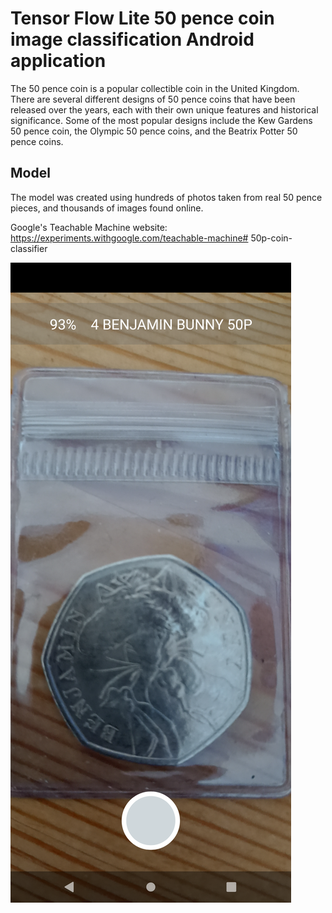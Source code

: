 # Tensor Flow Lite 50 pence coin image classification Android application

The 50 pence coin is a popular collectible coin in the United Kingdom. 
There are several different designs of 50 pence coins that have been released over the years,
each with their own unique features and historical significance. 
Some of the most popular designs include the Kew Gardens 50 pence coin, the Olympic 50 pence
coins, and the Beatrix Potter 50 pence coins.

## Model

The model was created using hundreds of photos taken from real 50 pence pieces, 
and thousands of images found online. 

Google's Teachable Machine website: 
https://experiments.withgoogle.com/teachable-machine# 50p-coin-classifier

<img src="/screenshots/screenshot.png">

